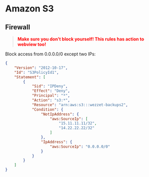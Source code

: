 # Amazon S3

## Firewall

> <span class="tc-inline-style" style="color: red;">**Make sure you don't block yourself! This rules has action to webview too!** </span>

Block access from 0.0.0.0/0 except two IPs:
```json
{
    "Version": "2012-10-17",
    "Id": "S3PolicyId1",
    "Statement": [
        {
            "Sid": "IPDeny",
            "Effect": "Deny",
            "Principal": "*",
            "Action": "s3:*",
            "Resource": "arn:aws:s3:::wezzet-backups2",
            "Condition": {
                "NotIpAddress": {
                    "aws:SourceIp": [
                        "15.11.11.11/32",
                        "14.22.22.22/32"
                    ]
                },
                "IpAddress": {
                    "aws:SourceIp": "0.0.0.0/0"
                }
            }
        }
    ]
}
```